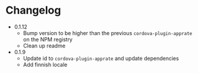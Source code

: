 # Changelog

- 0.1.12
  - Bump version to be higher than the previous `cordova-plugin-apprate` on the NPM registry
  - Clean up readme
- 0.1.9
  - Update id to `cordova-plugin-apprate` and update dependencies
  - Add finnish locale
